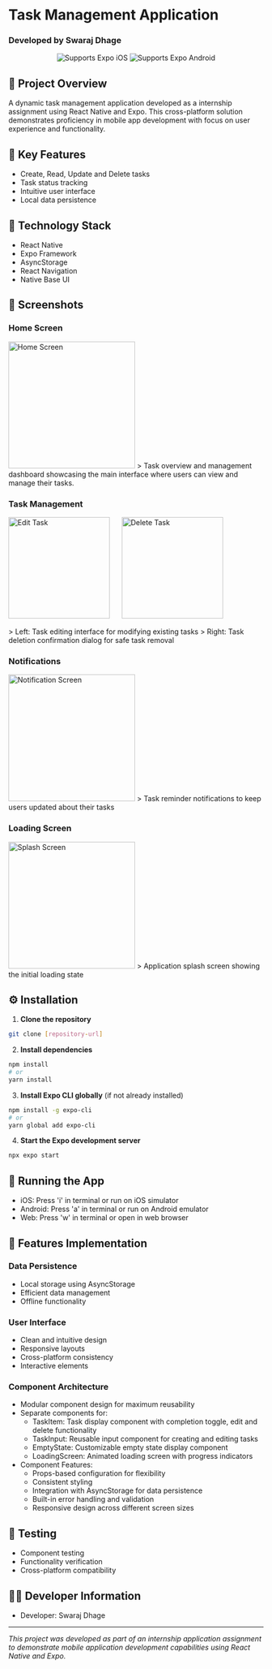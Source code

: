 # Task Management Application
### Developed by Swaraj Dhage

<p align="center">
  <img alt="Supports Expo iOS" src="https://img.shields.io/badge/iOS-4630EB.svg?style=flat-square&logo=APPLE&labelColor=999999&logoColor=fff" />
  <img alt="Supports Expo Android" src="https://img.shields.io/badge/Android-4630EB.svg?style=flat-square&logo=ANDROID&labelColor=A4C639&logoColor=fff" />
</p>

## 📱 Project Overview
A dynamic task management application developed as a internship assignment using React Native and Expo. This cross-platform solution demonstrates proficiency in mobile app development with focus on user experience and functionality.

## 🎯 Key Features
- Create, Read, Update and Delete tasks
- Task status tracking
- Intuitive user interface
- Local data persistence

## 🔧 Technology Stack
- React Native
- Expo Framework
- AsyncStorage
- React Navigation
- Native Base UI

## 📸 Screenshots

### Home Screen
<img src="./screenshot/homepage.jpg" width="250" alt="Home Screen"/>
> Task overview and management dashboard showcasing the main interface where users can view and manage their tasks.

### Task Management
<p float="left">
  <img src="./screenshot/editTask.jpg" width="200" alt="Edit Task" />
  &nbsp;&nbsp;&nbsp;&nbsp;
  <img src="./screenshot/deleteTask.jpg" width="200" alt="Delete Task" />
</p>
> Left: Task editing interface for modifying existing tasks
> Right: Task deletion confirmation dialog for safe task removal

### Notifications
<img src="./screenshot/notification.jpg" width="250" alt="Notification Screen"/>
> Task reminder notifications to keep users updated about their tasks

### Loading Screen
<img src="./screenshot/splashLoading.jpg" width="250" alt="Splash Screen"/>
> Application splash screen showing the initial loading state

## ⚙️ Installation

1. **Clone the repository**
```bash
git clone [repository-url]
```

2. **Install dependencies**
```bash
npm install
# or
yarn install
```

3. **Install Expo CLI globally** (if not already installed)
```bash
npm install -g expo-cli
# or
yarn global add expo-cli
```

4. **Start the Expo development server**
```bash
npx expo start
```

## 📱 Running the App

- iOS: Press 'i' in terminal or run on iOS simulator
- Android: Press 'a' in terminal or run on Android emulator
- Web: Press 'w' in terminal or open in web browser

## 🎨 Features Implementation

### Data Persistence
- Local storage using AsyncStorage
- Efficient data management
- Offline functionality

### User Interface
- Clean and intuitive design
- Responsive layouts
- Cross-platform consistency
- Interactive elements

### Component Architecture
- Modular component design for maximum reusability
- Separate components for:
  - TaskItem: Task display component with completion toggle, edit and delete functionality
  - TaskInput: Reusable input component for creating and editing tasks
  - EmptyState: Customizable empty state display component
  - LoadingScreen: Animated loading screen with progress indicators
- Component Features:
  - Props-based configuration for flexibility
  - Consistent styling
  - Integration with AsyncStorage for data persistence
  - Built-in error handling and validation
  - Responsive design across different screen sizes


## 🧪 Testing
- Component testing
- Functionality verification
- Cross-platform compatibility


## 👨‍💻 Developer Information
- Developer: Swaraj Dhage



---
*This project was developed as part of an internship application assignment to demonstrate mobile application development capabilities using React Native and Expo.*
